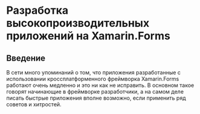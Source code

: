 # Разработка высокопроизводительных приложений на Xamarin.Forms

## Введение
В сети много упоминаний о том, что приложения разработанные с использовании кроссплатформенного фреймворка Xamarin.Forms работают очень медленно и это ни как не исправить.
В основном такое говорят начинающие в фреймворке разработчики, а на самом деле писать быстрые приложения вполне возможно, если применить ряд советов и хитростей.
